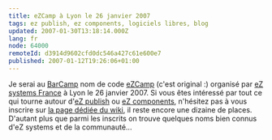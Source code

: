 ```yaml
---
title: eZCamp à Lyon le 26 janvier 2007
tags: ez publish, ez components, logiciels libres, blog
updated: 2007-01-30T13:18:14.000Z
lang: fr
node: 64000
remoteId: d3914d9602cfd0dc546a427c61e600e7
published: 2007-01-12T19:26:06+01:00
---
```

 
Je serai au [BarCamp](http://fr.wikipedia.org/wiki/BarCamp) nom de code [eZCamp](http://barcamp.org/EzCampLyon) (c'est original :) organisé par [eZ systems France](http://ez.no/company/ez_crew/france) à Lyon le 26 janvier 2007. Si vous êtes intéressé par tout ce qui tourne autour d'[eZ publish](http://ez.no/ezpublish) ou [eZ components](http://ez.no/ezcomponents), n'hésitez pas à vous inscrire sur [la page dédiée du wiki](http://barcamp.org/EzCampLyon), il reste encore une dizaine de places. D'autant plus que parmi les inscrits on trouve quelques noms bien connus d'eZ systems et de la communauté...

